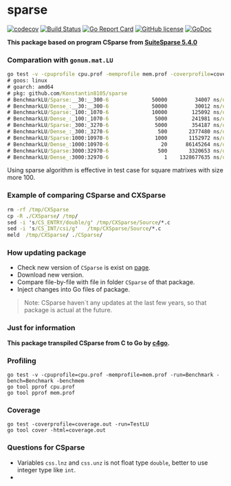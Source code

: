 # sparse

[![codecov](https://codecov.io/gh/Konstantin8105/sparse/branch/master/graph/badge.svg)](https://codecov.io/gh/Konstantin8105/sparse)
[![Build Status](https://travis-ci.org/Konstantin8105/sparse.svg?branch=master)](https://travis-ci.org/Konstantin8105/sparse)
[![Go Report Card](https://goreportcard.com/badge/github.com/Konstantin8105/sparse)](https://goreportcard.com/report/github.com/Konstantin8105/sparse)
[![GitHub license](https://img.shields.io/badge/license-LGPL%20v2.1-blue.svg)](https://github.com/Konstantin8105/sparse/blob/master/LICENSE)
[![GoDoc](https://godoc.org/github.com/Konstantin8105/sparse?status.svg)](https://godoc.org/github.com/Konstantin8105/sparse)

**This package based on program CSparse from [SuiteSparse 5.4.0](http://faculty.cse.tamu.edu/davis/SuiteSparse/)**

### Comparation with `gonum.mat.LU`

```cmd
go test -v -cpuprofile cpu.prof -memprofile mem.prof -coverprofile=coverage.out -run=BenchmarkLU -bench=BenchmarkLU -benchmem
# goos: linux
# goarch: amd64
# pkg: github.com/Konstantin8105/sparse
# BenchmarkLU/Sparse:__30:__300-6         	   50000	     34007 ns/op	   51456 B/op	      32 allocs/op
# BenchmarkLU/Dense_:__30:__300-6         	   50000	     30012 ns/op	    9249 B/op	      11 allocs/op
# BenchmarkLU/Sparse:_100:_1070-6         	   10000	    125092 ns/op	  201458 B/op	      32 allocs/op
# BenchmarkLU/Dense_:_100:_1070-6         	    5000	    241981 ns/op	   85261 B/op	      11 allocs/op
# BenchmarkLU/Sparse:_300:_3270-6         	    5000	    354187 ns/op	  566515 B/op	      32 allocs/op
# BenchmarkLU/Dense_:_300:_3270-6         	     500	   2377480 ns/op	  746151 B/op	      22 allocs/op
# BenchmarkLU/Sparse:1000:10970-6         	    1000	   1152972 ns/op	 1794937 B/op	      32 allocs/op
# BenchmarkLU/Dense_:1000:10970-6         	      20	  86145264 ns/op	 8079531 B/op	      54 allocs/op
# BenchmarkLU/Sparse:3000:32970-6         	     500	   3320653 ns/op	 5383122 B/op	      32 allocs/op
# BenchmarkLU/Dense_:3000:32970-6         	       1	1328677635 ns/op	72346808 B/op	     156 allocs/op
```

Using sparse algorithm is effective in test case for square matrixes with size more 100.

### Example of comparing CSparse and CXSparse

```cmd
rm -rf /tmp/CXSparse
cp -R ./CXSparse/ /tmp/
sed -i 's/CS_ENTRY/double/g' /tmp/CXSparse/Source/*.c
sed -i 's/CS_INT/csi/g'   /tmp/CXSparse/Source/*.c
meld  /tmp/CXSparse/ ./CSparse/
```

### How updating package

* Check new version of `CSparse` is exist on [page](http://faculty.cse.tamu.edu/davis/SuiteSparse/).
* Download new version.
* Compare file-by-file with file in folder `CSparse` of that package.
* Inject changes into Go files of package.

> Note:
> CSparse haven`t any updates at the last few years, so
> that package is actual at the future.
>

### Just for information

**This package transpiled CSparse from C to Go by [c4go](https://github.com/Konstantin8105/c4go).**

### Profiling

```
go test -v -cpuprofile=cpu.prof -memprofile=mem.prof -run=Benchmark -bench=Benchmark -benchmem
go tool pprof cpu.prof
go tool pprof mem.prof
```

### Coverage

```
go test -coverprofile=coverage.out -run=TestLU
go tool cover -html=coverage.out
```

### Questions for CSparse

* Variables `css.lnz` and `css.unz` is not float type `double`, better to use integer type like `int`.
* 

